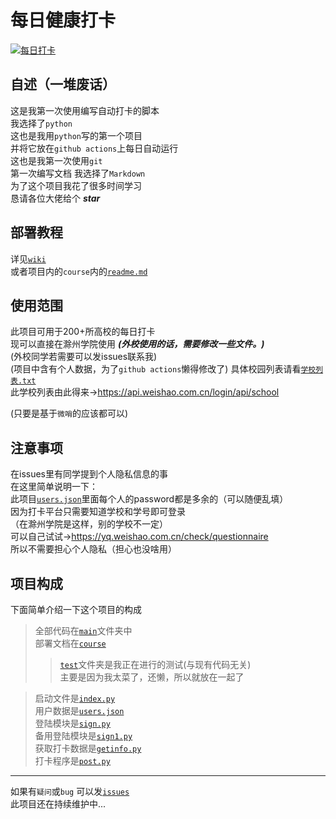 # 每日健康打卡
[![每日打卡](https://github.com/xsk666/autopost/actions/workflows/test.yml/badge.svg?event=schedule)](https://github.com/xsk666/autopost/actions/workflows/test.yml)

## 自述（一堆废话）

这是我第一次使用编写自动打卡的脚本  
我选择了`python`  
这也是我用`python`写的第一个项目   
并将它放在`github actions`上每日自动运行  
这也是我第一次使用`git`  
第一次编写文档 我选择了`Markdown`   
为了这个项目我花了很多时间学习  
恳请各位大佬给个 ***star***

## 部署教程

详见[`wiki`](https://github.com/xsk666/autopost/wiki )  
或者项目内的`course`内的[`readme.md`](/course/readme.md)

## 使用范围

此项目可用于200+所高校的每日打卡  
现可以直接在滁州学院使用
***(外校使用的话，需要修改一些文件。)***  
(外校同学若需要可以发issues联系我)  
(项目中含有个人数据，为了`github actions`懒得修改了)
具体校园列表请看[`学校列表.txt`](/学校列表.txt)   
此学校列表由此得来-><https://api.weishao.com.cn/login/api/school>

(只要是基于`微哨`的应该都可以)

## 注意事项

在issues里有同学提到个人隐私信息的事  
在这里简单说明一下：  
此项目[`users.json`](/main/users.json)里面每个人的password都是多余的（可以随便乱填）  
因为打卡平台只需要知道学校和学号即可登录  
（在滁州学院是这样，别的学校不一定）  
可以自己试试-><https://yq.weishao.com.cn/check/questionnaire>  
所以不需要担心个人隐私（担心也没啥用）

## 项目构成

下面简单介绍一下这个项目的构成
> 全部代码在[`main`](/main)文件夹中  
> 部署文档在[`course`](/course)
>> [`test`](/test)文件夹是我正在进行的测试(与现有代码无关)  
> > 主要是因为我太菜了，还懒，所以就放在一起了

> 启动文件是[`index.py`](/main/index.py)  
> 用户数据是[`users.json`](/main/users.json)  
> 登陆模块是[`sign.py`](/main/sign.py)   
> 备用登陆模块是[`sign1.py`](/main/sign1.py)  
> 获取打卡数据是[`getinfo.py`](/main/getinfo.py)  
> 打卡程序是[`post.py`](/main/post.py)
---  
如果有`疑问`或`bug` 可以发[`issues`](https://github.com/xsk666/autopost/issues)  
此项目还在持续维护中...